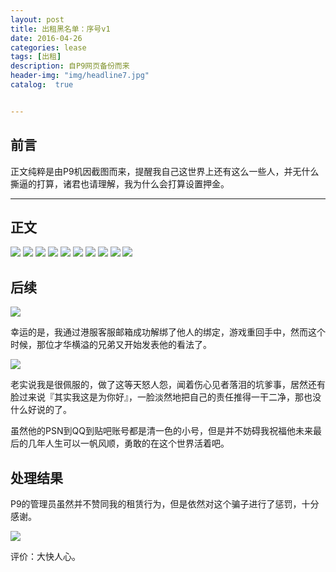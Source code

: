 ```yaml
---
layout: post
title: 出租黑名单：序号v1
date: 2016-04-26
categories: lease
tags: [出租]
description: 自P9网页备份而来
header-img: "img/headline7.jpg"
catalog:  true


---
```





## 前言



正文纯粹是由P9机因截图而来，提醒我自己这世界上还有这么一些人，并无什么撕逼的打算，诸君也请理解，我为什么会打算设置押金。

- - -



## 正文

![](http://7xlzhh.com1.z0.glb.clouddn.com/%E9%BB%91%E5%90%8D%E5%8D%95v11.png)
![](http://7xlzhh.com1.z0.glb.clouddn.com/%E9%BB%91%E5%90%8D%E5%8D%95v12.png)
![](http://7xlzhh.com1.z0.glb.clouddn.com/%E9%BB%91%E5%90%8D%E5%8D%95v13.png)
![](http://7xlzhh.com1.z0.glb.clouddn.com/%E9%BB%91%E5%90%8D%E5%8D%95v14.png)
![](http://7xlzhh.com1.z0.glb.clouddn.com/%E9%BB%91%E5%90%8D%E5%8D%95v15.png)
![](http://7xlzhh.com1.z0.glb.clouddn.com/%E9%BB%91%E5%90%8D%E5%8D%95v16.png)
![](http://7xlzhh.com1.z0.glb.clouddn.com/%E9%BB%91%E5%90%8D%E5%8D%95v17.png)
![](http://7xlzhh.com1.z0.glb.clouddn.com/%E9%BB%91%E5%90%8D%E5%8D%95v18.png)
![](http://7xlzhh.com1.z0.glb.clouddn.com/%E9%BB%91%E5%90%8D%E5%8D%95v19.png)
![](http://7xlzhh.com1.z0.glb.clouddn.com/%E9%BB%91%E5%90%8D%E5%8D%95v110.png)


## 后续 

![](http://7xlzhh.com1.z0.glb.clouddn.com/%E9%BB%91%E5%90%8D%E5%8D%95v1%E5%B1%8F%E5%B9%95%E5%BF%AB%E7%85%A7%202016-04-30%2009.08.14.png)

幸运的是，我通过港服客服邮箱成功解绑了他人的绑定，游戏重回手中，然而这个时候，那位才华横溢的兄弟又开始发表他的看法了。

![](http://7xlzhh.com1.z0.glb.clouddn.com/%E9%BB%91%E5%90%8D%E5%8D%95v1%20.png)

老实说我是很佩服的，做了这等天怒人怨，闻着伤心见者落泪的坑爹事，居然还有脸过来说『其实我这是为你好』，一脸淡然地把自己的责任推得一干二净，那也没什么好说的了。

虽然他的PSN到QQ到贴吧账号都是清一色的小号，但是并不妨碍我祝福他未来最后的几年人生可以一帆风顺，勇敢的在这个世界活着吧。


## 处理结果

P9的管理员虽然并不赞同我的租赁行为，但是依然对这个骗子进行了惩罚，十分感谢。

![](http://7xlzhh.com1.z0.glb.clouddn.com/%E9%BB%91%E5%90%8D%E5%8D%95v1%E5%B1%8F%E5%B9%95%E5%BF%AB%E7%85%A7%202016-04-30%2009.10.02.png)

评价：大快人心。

